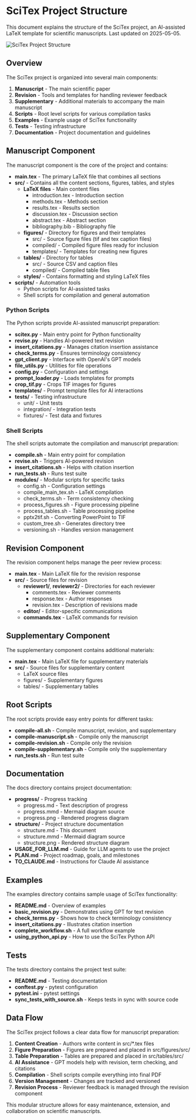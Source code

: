 # SciTex Project Structure

This document explains the structure of the SciTex project, an AI-assisted LaTeX template for scientific manuscripts. Last updated on 2025-05-05.

![SciTex Project Structure](./structure.png)

## Overview

The SciTex project is organized into several main components:

1. **Manuscript** - The main scientific paper
2. **Revision** - Tools and templates for handling reviewer feedback
3. **Supplementary** - Additional materials to accompany the main manuscript
4. **Scripts** - Root level scripts for various compilation tasks
5. **Examples** - Example usage of SciTex functionality
6. **Tests** - Testing infrastructure
7. **Documentation** - Project documentation and guidelines

## Manuscript Component

The manuscript component is the core of the project and contains:

- **main.tex** - The primary LaTeX file that combines all sections
- **src/** - Contains all the content sections, figures, tables, and styles
  - **LaTeX files** - Main content files
    - introduction.tex - Introduction section
    - methods.tex - Methods section
    - results.tex - Results section
    - discussion.tex - Discussion section
    - abstract.tex - Abstract section
    - bibliography.bib - Bibliography file
  - **figures/** - Directory for figures and their templates
    - src/ - Source figure files (tif and tex caption files)
    - compiled/ - Compiled figure files ready for inclusion
    - templates/ - Templates for creating new figures
  - **tables/** - Directory for tables
    - src/ - Source CSV and caption files
    - compiled/ - Compiled table files
  - **styles/** - Contains formatting and styling LaTeX files
- **scripts/** - Automation tools
  - Python scripts for AI-assisted tasks
  - Shell scripts for compilation and general automation

### Python Scripts

The Python scripts provide AI-assisted manuscript preparation:

- **scitex.py** - Main entry point for Python functionality
- **revise.py** - Handles AI-powered text revision
- **insert_citations.py** - Manages citation insertion assistance
- **check_terms.py** - Ensures terminology consistency
- **gpt_client.py** - Interface with OpenAI's GPT models
- **file_utils.py** - Utilities for file operations
- **config.py** - Configuration and settings
- **prompt_loader.py** - Loads templates for prompts
- **crop_tif.py** - Crops TIF images for figures
- **templates/** - Prompt template files for AI interactions
- **tests/** - Testing infrastructure
  - unit/ - Unit tests
  - integration/ - Integration tests
  - fixtures/ - Test data and fixtures

### Shell Scripts

The shell scripts automate the compilation and manuscript preparation:

- **compile.sh** - Main entry point for compilation
- **revise.sh** - Triggers AI-powered revision
- **insert_citations.sh** - Helps with citation insertion
- **run_tests.sh** - Runs test suite
- **modules/** - Modular scripts for specific tasks
  - config.sh - Configuration settings
  - compile_main_tex.sh - LaTeX compilation
  - check_terms.sh - Term consistency checking
  - process_figures.sh - Figure processing pipeline
  - process_tables.sh - Table processing pipeline
  - pptx2tif.sh - Converting PowerPoint to TIF
  - custom_tree.sh - Generates directory tree
  - versioning.sh - Handles version management

## Revision Component

The revision component helps manage the peer review process:

- **main.tex** - Main LaTeX file for the revision response
- **src/** - Source files for revision 
  - **reviewer1/**, **reviewer2/** - Directories for each reviewer
    - comments.tex - Reviewer comments
    - response.tex - Author responses
    - revision.tex - Description of revisions made
  - **editor/** - Editor-specific communications
  - **commands.tex** - LaTeX commands for revision

## Supplementary Component

The supplementary component contains additional materials:

- **main.tex** - Main LaTeX file for supplementary materials
- **src/** - Source files for supplementary content
  - LaTeX source files
  - figures/ - Supplementary figures
  - tables/ - Supplementary tables

## Root Scripts

The root scripts provide easy entry points for different tasks:

- **compile-all.sh** - Compile manuscript, revision, and supplementary
- **compile-manuscript.sh** - Compile only the manuscript
- **compile-revision.sh** - Compile only the revision
- **compile-supplementary.sh** - Compile only the supplementary
- **run_tests.sh** - Run test suite

## Documentation

The docs directory contains project documentation:

- **progress/** - Progress tracking
  - progress.md - Text description of progress
  - progress.mmd - Mermaid diagram source
  - progress.png - Rendered progress diagram
- **structure/** - Project structure documentation
  - structure.md - This document
  - structure.mmd - Mermaid diagram source
  - structure.png - Rendered structure diagram
- **USAGE_FOR_LLM.md** - Guide for LLM agents to use the project
- **PLAN.md** - Project roadmap, goals, and milestones
- **TO_CLAUDE.md** - Instructions for Claude AI assistance

## Examples

The examples directory contains sample usage of SciTex functionality:

- **README.md** - Overview of examples
- **basic_revision.py** - Demonstrates using GPT for text revision
- **check_terms.py** - Shows how to check terminology consistency
- **insert_citations.py** - Illustrates citation insertion
- **complete_workflow.sh** - A full workflow example
- **using_python_api.py** - How to use the SciTex Python API

## Tests

The tests directory contains the project test suite:

- **README.md** - Testing documentation
- **conftest.py** - pytest configuration
- **pytest.ini** - pytest settings
- **sync_tests_with_source.sh** - Keeps tests in sync with source code

## Data Flow

The SciTex project follows a clear data flow for manuscript preparation:

1. **Content Creation** - Authors write content in src/*.tex files
2. **Figure Preparation** - Figures are prepared and placed in src/figures/src/
3. **Table Preparation** - Tables are prepared and placed in src/tables/src/
4. **AI Assistance** - GPT models help with revision, term checking, and citations
5. **Compilation** - Shell scripts compile everything into final PDF
6. **Version Management** - Changes are tracked and versioned
7. **Revision Process** - Reviewer feedback is managed through the revision component

This modular structure allows for easy maintenance, extension, and collaboration on scientific manuscripts.